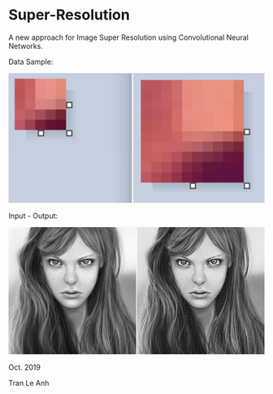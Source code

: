 # Super-Resolution
A new approach for Image Super Resolution using Convolutional Neural Networks.

Data Sample:

![picture](data_sample/sample.png)

Input - Output:

![picture](data_sample/input_output.jpg)

Oct. 2019

Tran Le Anh
